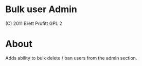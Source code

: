Bulk user Admin
===============

(C) 2011 Brett Profitt
GPL 2

About
=====
Adds ability to bulk delete / ban users from the admin section.
